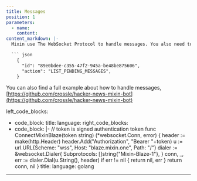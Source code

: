 ```yaml
---
title: Messages
position: 1
parameters:
  - name:
    content:
content_markdown: |-
  Mixin use The WebSocket Protocol to handle messages. You also need to use gzip to compress before you send it. You must send `LIST_PENDING_MESSAGES`, in order to receive pending messages.

  ``` json
    {
      "id": "89e0bdee-c355-47f2-945a-be48be875606",
      "action": "LIST_PENDING_MESSAGES",
    }
  ```

  You can also find a full example about how to handle messages, [https://github.com/crossle/hacker-news-mixin-bot](https://github.com/crossle/hacker-news-mixin-bot)

left_code_blocks:
  - code_block:
    title:
    language:
right_code_blocks:
  - code_block: |-
      // token is signed authentication token
      func ConnectMixinBlaze(token string) (*websocket.Conn, error) {
        header := make(http.Header)
        header.Add("Authorization", "Bearer "+token)
        u := url.URL{Scheme: "wss", Host: "blaze.mixin.one", Path: "/"}
        dialer := &websocket.Dialer{
          Subprotocols: []string{"Mixin-Blaze-1"},
        }
        conn, _, err := dialer.Dial(u.String(), header)
        if err != nil {
          return nil, err
        }
        return conn, nil
      }
    title: 
    language: golang
---
```

